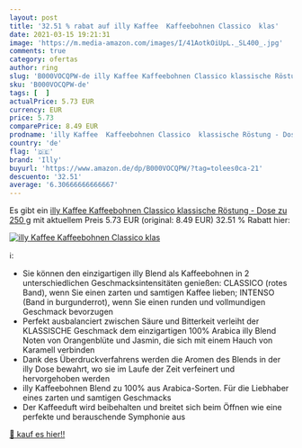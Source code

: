 ```yaml
---
layout: post
title: '32.51 % rabat auf illy Kaffee  Kaffeebohnen Classico  klas'
date: 2021-03-15 19:21:31
image: 'https://m.media-amazon.com/images/I/41AotkOiUpL._SL400_.jpg'
comments: true
category: ofertas
author: ring
slug: 'B000VOCQPW-de illy Kaffee Kaffeebohnen Classico klassische Röstung -...'
sku: 'B000VOCQPW-de'
tags: [  ]
actualPrice: 5.73 EUR
currency: EUR
price: 5.73
comparePrice: 8.49 EUR
prodname: 'illy Kaffee  Kaffeebohnen Classico  klassische Röstung - Dose zu 250 g'
country: 'de'
flag: '🇩🇪'
brand: 'Illy'
buyurl: 'https://www.amazon.de/dp/B000VOCQPW/?tag=tolees0ca-21'
descuento: '32.51'
average: '6.30666666666667'
---
```


Es gibt ein [illy Kaffee  Kaffeebohnen Classico  klassische Röstung - Dose zu 250 g](https://www.amazon.de/dp/B000VOCQPW/?tag=tolees0ca-21) mit aktuellem Preis 5.73 EUR (original: 8.49 EUR) 32.51 % Rabatt hier:

[![illy Kaffee  Kaffeebohnen Classico  klas](https://m.media-amazon.com/images/I/41AotkOiUpL._SL400_.jpg)](https://www.amazon.de/dp/B000VOCQPW/?tag=tolees0ca-21)

ℹ️:

- Sie können den einzigartigen illy Blend als Kaffeebohnen in 2 unterschiedlichen Geschmacksintensitäten genießen: CLASSICO (rotes Band), wenn Sie einen zarten und samtigen Kaffee lieben; INTENSO (Band in burgunderrot), wenn Sie einen runden und vollmundigen Geschmack bevorzugen
- Perfekt ausbalanciert zwischen Säure und Bitterkeit verleiht der KLASSISCHE Geschmack dem einzigartigen 100% Arabica illy Blend Noten von Orangenblüte und Jasmin, die sich mit einem Hauch von Karamell verbinden
- Dank des Überdruckverfahrens werden die Aromen des Blends in der illy Dose bewahrt, wo sie im Laufe der Zeit verfeinert und hervorgehoben werden
- illy Kaffeebohnen Blend zu 100% aus Arabica-Sorten. Für die Liebhaber eines zarten und samtigen Geschmacks
- Der Kaffeeduft wird beibehalten und breitet sich beim Öffnen wie eine perfekte und berauschende Symphonie aus

[🛒 kauf es hier!!](https://www.amazon.de/dp/B000VOCQPW/?tag=tolees0ca-21)
